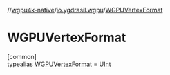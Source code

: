 //[wgpu4k-native](../../../index.md)/[io.ygdrasil.wgpu](../index.md)/[WGPUVertexFormat](index.md)

# WGPUVertexFormat

[common]\
typealias [WGPUVertexFormat](index.md) = [UInt](https://kotlinlang.org/api/core/kotlin-stdlib/kotlin/-u-int/index.html)